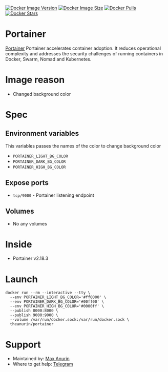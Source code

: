 [![Docker Image Version](https://img.shields.io/docker/v/theanurin/portainer?sort=date&label=Version)](https://hub.docker.com/r/theanurin/portainer/tags)
[![Docker Image Size](https://img.shields.io/docker/image-size/theanurin/portainer?label=Image%20Size)](https://hub.docker.com/r/theanurin/portainer/tags)
[![Docker Pulls](https://img.shields.io/docker/pulls/theanurin/portainer?label=Pulls)](https://hub.docker.com/r/theanurin/portainer)
[![Docker Stars](https://img.shields.io/docker/stars/theanurin/portainer?label=Docker%20Stars)](https://hub.docker.com/r/theanurin/portainer)

# Portainer

[Portainer](https://www.portainer.io/) Portainer accelerates container adoption. It reduces operational complexity and addresses the security challenges of running containers in Docker, Swarm, Nomad and Kubernetes.

# Image reason

* Changed background color

# Spec

## Environment variables

This variables passes the names of the color to change background color

* `PORTAINER_LIGHT_BG_COLOR`
* `PORTAINER_DARK_BG_COLOR`
* `PORTAINER_HIGH_BG_COLOR`

## Expose ports

* `tcp/9000` - Portainer listening endpoint

## Volumes

* No any volumes

# Inside

* Portainer v2.18.3

# Launch

```shell
docker run --rm --interactive --tty \
  --env PORTAINER_LIGHT_BG_COLOR='#ff0000' \
  --env PORTAINER_DARK_BG_COLOR='#00ff00' \
  --env PORTAINER_HIGH_BG_COLOR='#0000ff' \
  --publish 8000:8000 \
  --publish 9000:9000 \
  --volume /var/run/docker.sock:/var/run/docker.sock \
  theanurin/portainer
```

# Support

* Maintained by: [Max Anurin](https://anurin.name/)
* Where to get help: [Telegram](https://t.me/theanurin)
